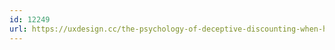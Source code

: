 ```yaml
---
id: 12249
url: https://uxdesign.cc/the-psychology-of-deceptive-discounting-when-h-m-is-the-example-of-responsible-design-we-put-60873b3b9eb4
---
```

